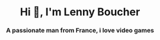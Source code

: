 <h1 align="center">Hi 👋, I'm Lenny Boucher</h1>
<h3 align="center">A passionate man from France, i love video games</h3>


<!--
**Lenny-bch/Lenny-bch** is a ✨ _special_ ✨ repository because its `README.md` (this file) appears on your GitHub profile.

Here are some ideas to get you started:

- 🔭 I’m currently working on ...
- 🌱 I’m currently learning ...
- 👯 I’m looking to collaborate on ...
- 🤔 I’m looking for help with ...
- 💬 Ask me about ...
- 📫 How to reach me: ...
- 😄 Pronouns: ...
- ⚡ Fun fact: ...
-->
